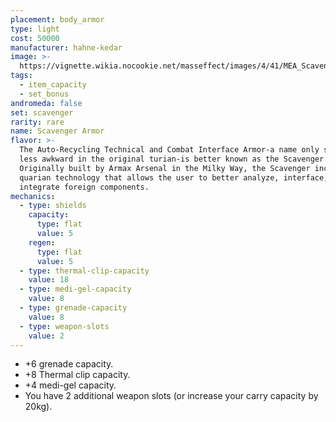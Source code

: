 ```yaml
---
placement: body_armor
type: light
cost: 50000
manufacturer: hahne-kedar
image: >-
  https://vignette.wikia.nocookie.net/masseffect/images/4/41/MEA_Scavenger_Armor.png/revision/latest/scale-to-width-down/350?cb=20180512010824
tags:
  - item_capacity
  - set_bonus
andromeda: false
set: scavenger
rarity: rare
name: Scavenger Armor
flavor: >-
  The Auto-Recycling Technical and Combat Interface Armor-a name only slightly
  less awkward in the original turian-is better known as the Scavenger Hardsuit.
  Originally built by Armax Arsenal in the Milky Way, the Scavenger incorporates
  quarian technology that allows the user to better analyze, interface, and
  integrate foreign components.
mechanics:
  - type: shields
    capacity:
      type: flat
      value: 5
    regen:
      type: flat
      value: 5
  - type: thermal-clip-capacity
    value: 18
  - type: medi-gel-capacity
    value: 8
  - type: grenade-capacity
    value: 8
  - type: weapon-slots
    value: 2
---
```

- +6 grenade capacity.
- +8 Thermal clip capacity.
- +4 medi-gel capacity.
- You have 2 additional weapon slots (or increase your carry capacity by 20kg).
